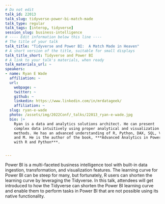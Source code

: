 ```yaml
---
# Do not edit
talk_id: 22013
talk_slug: tidyverse-power-bi-match-made
talk_type: regular
talk_tags: [interop, tidyverse]
session_slug: business-intelligence
# ---- Edit information below this line ----
# The title of your talk
talk_title: "Tidyverse and Power BI:  A Match Made in Heaven"
# A short version of the title, suitable for small displays
talk_title_short: Tidyverse and Power BI
# A link to your talk's materials, when ready
talk_materials_url: ~
speakers:
- name: Ryan E Wade
  affiliation: ~
  url:
    webpage: ~
    twitter: ~
    github: ~
    linkedin: https://www.linkedin.com/in/mrdatageek/
    affiliation: ~
  slug: ryan-e-wade
  photo: /assets/img/2022Conf/_talks/22013_ryan-e-wade.jpg
  bio: |+
    Ryan is a data and analytics solutions architect. He can present
    complex data intuitively using proper analytical and visualization
    methods. He has an advanced understanding of R, Python, DAX, SQL, VBA,
    and M. He is the author of the book, ***Advanced Analytics in Power BI
    with R and Python***.


---
```


<!-- ABSTRACT ----
Please write abstract below. You may use simple markdown (links, code style, bold, italics)
-->

Power BI is a multi-faceted business intelligence tool with built-in data
ingestion, transformation, and visualization features. The learning curve
for Power BI can be steep for many, but fortunately, R users can shorten the
learning curve by leveraging the Tidyverse. In this talk, attendees will get
introduced to how the Tidyverse can shorten the Power BI learning curve and
enable them to perform tasks in Power BI that are not possible using its native
functionality.
